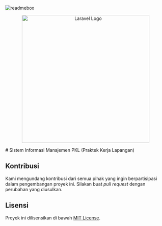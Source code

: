 ![readmebox](https://github.com/porn-codex/Java79/assets/106463487/c7327c43-75d7-4e9b-b818-b96648559d97)
<p align="center"><a href="https://laravel.com" target="_blank"><img src="https://raw.githubusercontent.com/laravel/art/master/logo-lockup/5%20SVG/2%20CMYK/1%20Full%20Color/laravel-logolockup-cmyk-red.svg" width="400" alt="Laravel Logo"></a></p>
# Sistem Informasi Manajemen PKL (Praktek Kerja Lapangan)

## Kontribusi

Kami mengundang kontribusi dari semua pihak yang ingin berpartisipasi dalam pengembangan proyek ini. Silakan buat *pull request* dengan perubahan yang diusulkan.

## Lisensi

Proyek ini dilisensikan di bawah [MIT License](LICENSE).


